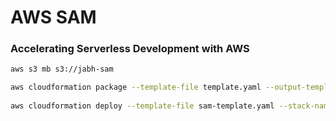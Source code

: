 # AWS SAM

### Accelerating Serverless Development with AWS
```sh
aws s3 mb s3://jabh-sam

aws cloudformation package --template-file template.yaml --output-template-file sam-template.yaml --s3-bucket jabh-sam
 
aws cloudformation deploy --template-file sam-template.yaml --stack-name hello-sam-tankis --profile aws-training --capabilities CAPABILITY_IAM
```

